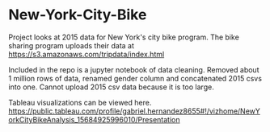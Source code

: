 # New-York-City-Bike


Project looks at 2015 data for New York's city bike program. The bike sharing program uploads their data at 
https://s3.amazonaws.com/tripdata/index.html


Included in the repo is a jupyter notebook of data cleaning. Removed about 1 million rows of data, renamed gender column and concatenated 2015 csvs into one. 
Cannot upload 2015 csv data because it is too large. 


Tableau visualizations can be viewed here. 
https://public.tableau.com/profile/gabriel.hernandez8655#!/vizhome/NewYorkCityBikeAnalysis_15684925996010/Presentation

